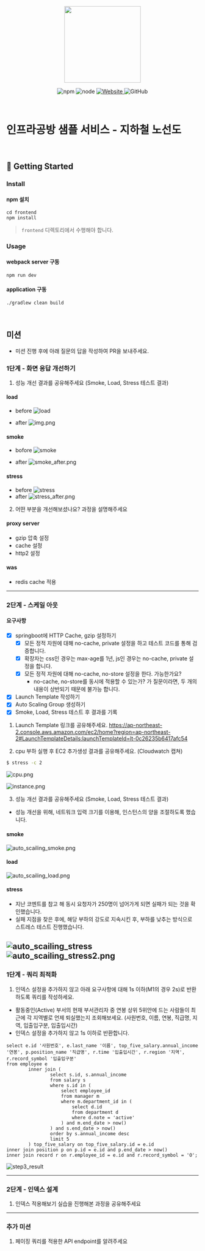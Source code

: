 <p align="center">
    <img width="200px;" src="https://raw.githubusercontent.com/woowacourse/atdd-subway-admin-frontend/master/images/main_logo.png"/>
</p>
<p align="center">
  <img alt="npm" src="https://img.shields.io/badge/npm-%3E%3D%205.5.0-blue">
  <img alt="node" src="https://img.shields.io/badge/node-%3E%3D%209.3.0-blue">
  <a href="https://edu.nextstep.camp/c/R89PYi5H" alt="nextstep atdd">
    <img alt="Website" src="https://img.shields.io/website?url=https%3A%2F%2Fedu.nextstep.camp%2Fc%2FR89PYi5H">
  </a>
  <img alt="GitHub" src="https://img.shields.io/github/license/next-step/atdd-subway-service">
</p>

<br>

# 인프라공방 샘플 서비스 - 지하철 노선도

<br>

## 🚀 Getting Started

### Install
#### npm 설치
```
cd frontend
npm install
```
> `frontend` 디렉토리에서 수행해야 합니다.

### Usage
#### webpack server 구동
```
npm run dev
```
#### application 구동
```
./gradlew clean build
```
<br>

## 미션

* 미션 진행 후에 아래 질문의 답을 작성하여 PR을 보내주세요.


### 1단계 - 화면 응답 개선하기
1. 성능 개선 결과를 공유해주세요 (Smoke, Load, Stress 테스트 결과)

#### load

- before
![load](load.png)

- after
![img.png](load_after.png)

#### smoke

- bofore
![smoke](smoke.png)

- after
![smoke_after.png](smoke_after.png)
#### stress

- before
![stress](stress.png)
- after
![stress_after.png](stress_after.png)


2. 어떤 부분을 개선해보셨나요? 과정을 설명해주세요
#### proxy server
- gzip 압축 설정
- cache 설정
- http2 설정

#### was
- redis cache 적용

---

### 2단계 - 스케일 아웃

#### 요구사항

- [x] springboot에 HTTP Cache, gzip 설정하기
  - [x] 모든 정적 자원에 대해 no-cache, private 설정을 하고 테스트 코드를 통해 검증합니다.
  - [x] 확장자는 css인 경우는 max-age를 1년, js인 경우는 no-cache, private 설정을 합니다.
  - [x] 모든 정적 자원에 대해 no-cache, no-store 설정을 한다. 가능한가요?
    - no-cache, no-store를 동시에 적용할 수 있는가? 가 질문이라면, 두 개의 내용이 상반되기 때문에 불가능 합니다.
- [x] Launch Template 작성하기
- [x] Auto Scaling Group 생성하기
- [x] Smoke, Load, Stress 테스트 후 결과를 기록

1. Launch Template 링크를 공유해주세요.
   https://ap-northeast-2.console.aws.amazon.com/ec2/home?region=ap-northeast-2#LaunchTemplateDetails:launchTemplateId=lt-0c26235b6417afc54

2. cpu 부하 실행 후 EC2 추가생성 결과를 공유해주세요. (Cloudwatch 캡쳐)

```sh
$ stress -c 2
```
![cpu.png](cpu.png)

![instance.png](instance.png)

3. 성능 개선 결과를 공유해주세요 (Smoke, Load, Stress 테스트 결과)

- 성능 개선을 위해, 네트워크 입력 크기를 이용해, 인스턴스의 양을 조절하도록 했습니다.

#### smoke
![auto_scailing_smoke.png](auto_scailing_smoke.png)
#### load
![auto_scailing_load.png](auto_scailing_load.png)

#### stress

- 지난 코멘트를 참고 해 동시 요청자가 250명이 넘어가게 되면 실패가 되는 것을 확인했습니다.
- 실패 지점을 찾은 후에, 해당 부하의 강도로 지속시킨 후, 부하를 낮추는 방식으로 스트레스 테스트 진행했습니다.

![auto_scailing_stress](auto_scailing_stress.png)
![auto_scailing_stress2.png](auto_scailing_stress2.png)
---

### 1단계 - 쿼리 최적화

1. 인덱스 설정을 추가하지 않고 아래 요구사항에 대해 1s 이하(M1의 경우 2s)로 반환하도록 쿼리를 작성하세요.

- 활동중인(Active) 부서의 현재 부서관리자 중 연봉 상위 5위안에 드는 사람들이 최근에 각 지역별로 언제 퇴실했는지 조회해보세요. (사원번호, 이름, 연봉, 직급명, 지역, 입출입구분, 입출입시간)
- 인덱스 설정을 추가하지 않고 1s 이하로 반환합니다.

```
select e.id '사원번호', e.last_name '이름', top_five_salary.annual_income '연봉', p.position_name '직급명', r.time '입출입시간', r.region '지역', r.record_symbol '입출입구분'
from employee e
	    inner join (
	            select s.id, s.annual_income
	            from salary s
	            where s.id in (
	                select employee_id
	                from manager m
	                where m.department_id in (
	                    select d.id
	                    from department d
	                    where d.note = 'active'
	                ) and m.end_date > now()
	            ) and s.end_date > now()
	            order by s.annual_income desc 
	            limit 5
	    ) top_five_salary on top_five_salary.id = e.id
inner join position p on p.id = e.id and p.end_date > now()
inner join record r on r.employee_id = e.id and r.record_symbol = 'O';
```

![step3_result](step3_result.png)


---

### 2단계 - 인덱스 설계

1. 인덱스 적용해보기 실습을 진행해본 과정을 공유해주세요

---

### 추가 미션

1. 페이징 쿼리를 적용한 API endpoint를 알려주세요
